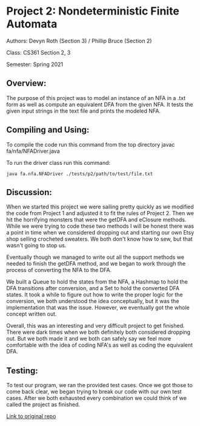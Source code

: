 # Project 2: Nondeterministic Finite Automata

Authors: Devyn Roth (Section 3) / Phillip Bruce (Section 2)

Class: CS361 Section 2, 3

Semester: Spring 2021

## Overview:

The purpose of this project was to model an instance of an NFA in a .txt form as well as compute an equivalent DFA from the given NFA. It tests the given input strings in the text file and prints the modeled NFA.

## Compiling and Using:

To compile the code run this command from the top directory
javac fa/nfa/NFADriver.java

To run the driver class run this command:
```
java fa.nfa.NFADriver ./tests/p2/path/to/test/file.txt
```

## Discussion:

When we started this project we were sailing pretty quickly as we modified the code from Project 1 and adjusted it to fit the rules of Project 2. Then we hit the horrifying monsters that were the getDFA and eClosure methods. While we were trying to code these two methods I will be honest there was a point in time when we considered dropping out and starting our own Etsy shop selling crocheted sweaters. We both don't know how to sew, but that wasn't going to stop us. 

Eventually though we managed to write out all the support methods we needed to finish the getDFA method, and we began to work through the process of converting the NFA to the DFA. 

We built a Queue to hold the states from the NFA, a Hashmap to hold the DFA transitions after conversion, and a Set to hold the converted DFA states. It took a while to figure out how to write the proper logic for the conversion, we both understood the idea conceptually, but it was the implementation that was the issue. However, we eventually got the whole concept written out.

Overall, this was an interesting and very difficult project to get finished. There were dark times when we both definitely both considered dropping out. But we both made it and we both can safely say we feel more comfortable with the idea of coding NFA's as well as coding the equivalent DFA.

## Testing:
To test our program, we ran the provided test cases. Once we got those to come back clear, we began trying to break our code with our own test cases. After we both exhausted every combination we could think of we called the project as finished.

[Link to original repo](https://github.com/devynroth/CS361-Project2)
